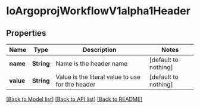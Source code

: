 # IoArgoprojWorkflowV1alpha1Header


## Properties
Name | Type | Description | Notes
------------ | ------------- | ------------- | -------------
**name** | **String** | Name is the header name | [default to nothing]
**value** | **String** | Value is the literal value to use for the header | [default to nothing]


[[Back to Model list]](../README.md#models) [[Back to API list]](../README.md#api-endpoints) [[Back to README]](../README.md)


